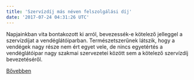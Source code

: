 ```yaml
---
title: 'Szervízdíj más néven felszolgálási díj'
date: '2017-07-24 04:31:26 UTC'
---
```


Napjainkban vita bontakozott ki arról, bevezessék-e kötelező jelleggel a szervízdíjat a vendéglátóiparban. Természetszerűnek látszik, hogy a vendégek nagy része nem ért egyet vele, de nincs egyetértés a vendéglátóipar nagy szakmai szervezetei között sem a kötelező szervízdíj bevezetéséről.


[Bővebben](http://ift.tt/2tCHGod)
